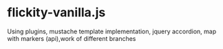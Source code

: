 # flickity-vanilla.js

Using plugins, mustache template implementation, jquery accordion, map with markers (api),work of different branches
